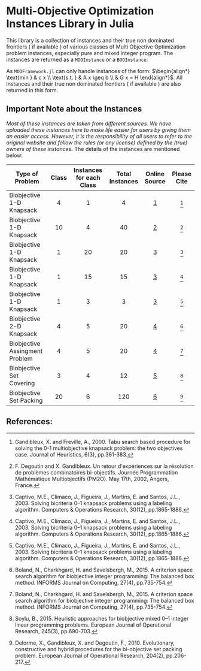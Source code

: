 # Multi-Objective Optimization Instances Library in Julia #

This library is a collection of instances and their true non dominated frontiers ( if available ) of various classes of Multi Objective Optimization problem instances, especially pure and mixed integer program. The instances are returned as a `MOOInstance` or a `BOOInstance`.

As `MOOFramework.jl` can only handle instances of the form:
$\begin{align*}
\text{min } & c x \\
\text{s.t. } & A x \geq b \\
& G x = H
\end{align*}$. All instances and their true non dominated frontiers ( if available ) are also returned in this form.

## Important Note about the Instances ##

*Most of these instances are taken from different sources. We have uploaded these instances here to make life easier for users by giving them an easier access. However, it is the responsibility of all users to refer to the original website and follow the rules (or any license) defined by the (true) owners of these instances.* The details of the instances are mentioned below:

| Type of Problem                | Class | Instances for each Class | Total Instances | Online Source | Please Cite |
|--------------------------------|:-----:|:------------------------:|:---------------:|:-------------:|:-----------:|
| Biobjective 1-D Knapsack       | 4     | 1                        | 4               | [1](http://pagesperso.lina.univ-nantes.fr/info/perso/permanents/jorge/bikp/1A.html)                                        | [^article1]   |
| Biobjective 1-D Knapsack       | 10    | 4                        | 40              | [2](http://pagesperso.lina.univ-nantes.fr/info/perso/permanents/jorge/bikp/1B.html)                                        | [^article2]   |
| Biobjective 1-D Knapsack       | 1     | 20                       | 20              | [3](http://pagesperso.lina.univ-nantes.fr/info/perso/permanents/jorge/bikp/2.html)                                        | [^article3]   |
| Biobjective 1-D Knapsack       | 1     | 15                       | 15              | [3](http://pagesperso.lina.univ-nantes.fr/info/perso/permanents/jorge/bikp/2.html)                                        | [^article3]   |
| Biobjective 1-D Knapsack       | 1     | 3                        | 3               | [3](http://pagesperso.lina.univ-nantes.fr/info/perso/permanents/jorge/bikp/2.html)                                        | [^article3]   |
| Biobjective 2-D Knapsack       | 4     | 5                        | 20              | [4](http://ogma.newcastle.edu.au:8080/vital/access/manager/Repository/uon:13218?exact=sm_creator%3A%22Charkhgard%2C+Hadi%22)                                 | [^article4]   |
| Biobjective Assingment Problem | 4     | 5                        | 20              | [4](http://ogma.newcastle.edu.au:8080/vital/access/manager/Repository/uon:13218?exact=sm_creator%3A%22Charkhgard%2C+Hadi%22)                                 | [^article4]   |
| Biobjective Set Covering       | 3     | 4                        | 12              | [5](http://xgandibleux.free.fr/MOCOlib/MOSCP.html)                                                                  | [^article5]   |
| Biobjective Set Packing        | 20    | 6                        | 120             | [6](http://www.emse.fr/~delorme/SetPacking.html#BOSPP)                                                             | [^article6]   |

## References: ##

[^article1]: Gandibleux, X. and Freville, A., 2000. Tabu search based procedure for solving the 0-1 multiobjective knapsack problem: the two objectives case. Journal of Heuristics, 6(3), pp.361-383. 
[^article2]: F. Degoutin and X. Gandibleux. Un retour d'expériences sur la résolution de problèmes combinatoires bi-objectifs. Journée Programmation Mathématique Multiobjectifs (PM2O). May 17th, 2002, Angers, France.
[^article3]: Captivo, M.E., Clı́maco, J., Figueira, J., Martins, E. and Santos, J.L., 2003. Solving bicriteria 0–1 knapsack problems using a labeling algorithm. Computers & Operations Research, 30(12), pp.1865-1886.
[^article4]: Boland, N., Charkhgard, H. and Savelsbergh, M., 2015. A criterion space search algorithm for biobjective integer programming: The balanced box method. INFORMS Journal on Computing, 27(4), pp.735-754.
[^article5]: Soylu, B., 2015. Heuristic approaches for biobjective mixed 0–1 integer linear programming problems. European Journal of Operational Research, 245(3), pp.690-703.
[^article6]: Delorme, X., Gandibleux, X. and Degoutin, F., 2010. Evolutionary, constructive and hybrid procedures for the bi-objective set packing problem. European Journal of Operational Research, 204(2), pp.206-217.


